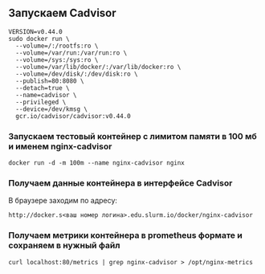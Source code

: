 ## Запускаем Cadvisor
```
VERSION=v0.44.0
sudo docker run \
  --volume=/:/rootfs:ro \
  --volume=/var/run:/var/run:ro \
  --volume=/sys:/sys:ro \
  --volume=/var/lib/docker/:/var/lib/docker:ro \
  --volume=/dev/disk/:/dev/disk:ro \
  --publish=80:8080 \
  --detach=true \
  --name=cadvisor \
  --privileged \
  --device=/dev/kmsg \
  gcr.io/cadvisor/cadvisor:v0.44.0
```
### Запускаем тестовый контейнер с лимитом памяти в 100 мб и именем nginx-cadvisor
```
docker run -d -m 100m --name nginx-cadvisor nginx
```
### Получаем данные контейнера в интерфейсе Cadvisor
В браузере заходим по адресу:
```
http://docker.s<ваш номер логина>.edu.slurm.io/docker/nginx-cadvisor
```
### Получаем метрики контейнера в prometheus формате и сохраняем в нужный файл
```
curl localhost:80/metrics | grep nginx-cadvisor > /opt/nginx-metrics
```
